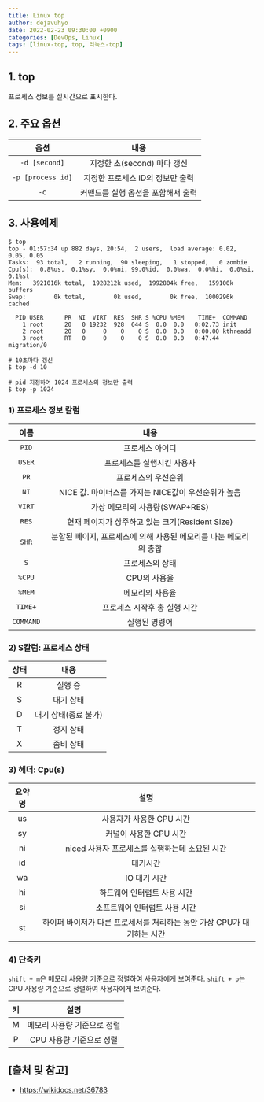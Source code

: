 ```yaml
---
title: Linux top
author: dejavuhyo
date: 2022-02-23 09:30:00 +0900
categories: [DevOps, Linux]
tags: [linux-top, top, 리눅스-top]
---
```


## 1. top
프로세스 정보를 실시간으로 표시한다.

## 2. 주요 옵션

| 옵션 | 내용 |
|:-----:|:-----:|
| `-d [second]` | 지정한 초(second) 마다 갱신 |
| `-p [process id]` | 지정한 프로세스 ID의 정보만 출력 |
| `-c` | 커맨드를 실행 옵션을 포함해서 출력 |

## 3. 사용예제

```shell
$ top
top - 01:57:34 up 882 days, 20:54,  2 users,  load average: 0.02, 0.05, 0.05
Tasks:  93 total,   2 running,  90 sleeping,   1 stopped,   0 zombie
Cpu(s):  0.8%us,  0.1%sy,  0.0%ni, 99.0%id,  0.0%wa,  0.0%hi,  0.0%si,  0.1%st
Mem:   3921016k total,  1928212k used,  1992804k free,   159100k buffers
Swap:        0k total,        0k used,        0k free,  1000296k cached

  PID USER      PR  NI  VIRT  RES  SHR S %CPU %MEM    TIME+  COMMAND                                                                                                                                                                                                         
    1 root      20   0 19232  928  644 S  0.0  0.0   0:02.73 init                                                                                                                                                                                                             
    2 root      20   0     0    0    0 S  0.0  0.0   0:00.00 kthreadd                                                                                                                                                                                                         
    3 root      RT   0     0    0    0 S  0.0  0.0   0:47.44 migration/0   

# 10초마다 갱신 
$ top -d 10

# pid 지정하여 1024 프로세스의 정보만 출력 
$ top -p 1024
```

### 1) 프로세스 정보 칼럼

| 이름 | 내용 |
|:-----:|:-----:|
| `PID` | 프로세스 아이디 |
| `USER` | 프로세스를 실행시킨 사용자 |
| `PR` | 프로세스의 우선순위 |
| `NI` | NICE 값. 마이너스를 가지는 NICE값이 우선순위가 높음 |
| `VIRT` | 가상 메모리의 사용량(SWAP+RES) |
| `RES` | 현재 페이지가 상주하고 있는 크기(Resident Size) |
| `SHR` | 분할된 페이지, 프로세스에 의해 사용된 메모리를 나눈 메모리의 총합 |
| `S` | 프로세스의 상태 |
| `%CPU` | CPU의 사용율 |
| `%MEM` | 메모리의 사용율 |
| `TIME+` | 프로세스 시작후 총 실행 시간 |
| `COMMAND` | 실행된 명령어 |

### 2) S칼럼: 프로세스 상태

| 상태 | 내용 |
|:-----:|:-----:|
| R | 실행 중 |
| S | 대기 상태 |
| D | 대기 상태(종료 불가) |
| T | 정지 상태 |
| X | 좀비 상태 |

### 3) 헤더: Cpu(s)

| 요약명 | 설명 |
|:-----:|:-----:|
| us | 사용자가 사용한 CPU 시간 |
| sy | 커널이 사용한 CPU 시간 |
| ni | niced 사용자 프로세스를 실행하는데 소요된 시간 |
| id | 대기시간 |
| wa | IO 대기 시간 |
| hi | 하드웨어 인터럽트 사용 시간 |
| si | 소프트웨어 인터럽트 사용 시간 |
| st | 하이퍼 바이저가 다른 프로세서를 처리하는 동안 가상 CPU가 대기하는 시간 |

### 4) 단축키
`shift + m`은 메모리 사용량 기준으로 정렬하여 사용자에게 보여준다. `shift + p`는 CPU 사용량 기준으로 정렬하여 사용자에게 보여준다.

| 키 | 설명 |
|:-----:|:-----:|
| M | 메모리 사용량 기준으로 정렬 |
| P | CPU 사용량 기준으로 정렬 |

## [출처 및 참고]
* <https://wikidocs.net/36783>
